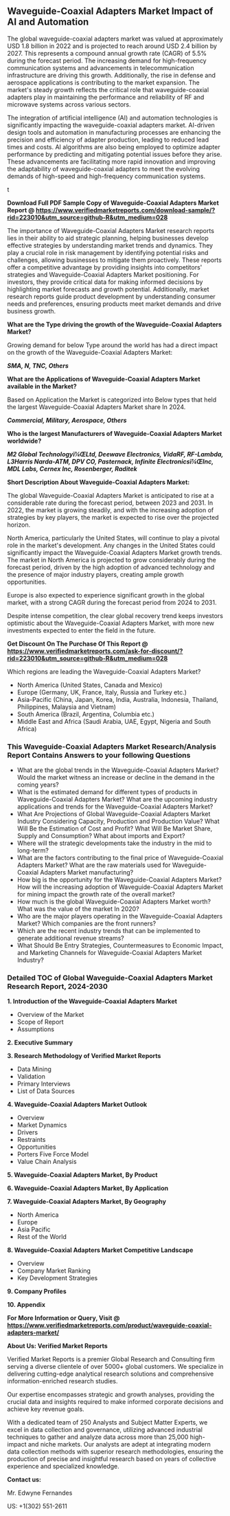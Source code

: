 <h2>Waveguide-Coaxial Adapters Market Impact of AI and Automation</h2><p>The global waveguide-coaxial adapters market was valued at approximately USD 1.8 billion in 2022 and is projected to reach around USD 2.4 billion by 2027. This represents a compound annual growth rate (CAGR) of 5.5% during the forecast period. The increasing demand for high-frequency communication systems and advancements in telecommunication infrastructure are driving this growth. Additionally, the rise in defense and aerospace applications is contributing to the market expansion. The market's steady growth reflects the critical role that waveguide-coaxial adapters play in maintaining the performance and reliability of RF and microwave systems across various sectors.</p><p>The integration of artificial intelligence (AI) and automation technologies is significantly impacting the waveguide-coaxial adapters market. AI-driven design tools and automation in manufacturing processes are enhancing the precision and efficiency of adapter production, leading to reduced lead times and costs. AI algorithms are also being employed to optimize adapter performance by predicting and mitigating potential issues before they arise. These advancements are facilitating more rapid innovation and improving the adaptability of waveguide-coaxial adapters to meet the evolving demands of high-speed and high-frequency communication systems.</p>t</p><p id="" class=""><strong>Download Full PDF Sample Copy of Waveguide-Coaxial Adapters Market Report @ <a href="https://www.verifiedmarketreports.com/download-sample/?rid=223010&utm_source=github-R&utm_medium=028" target="_blank">https://www.verifiedmarketreports.com/download-sample/?rid=223010&utm_source=github-R&utm_medium=028</a></strong></p><p>The importance of&nbsp;Waveguide-Coaxial Adapters Market research reports lies in their ability to aid strategic planning, helping businesses develop effective strategies by understanding market trends and dynamics. They play a crucial role in risk management by identifying potential risks and challenges, allowing businesses to mitigate them proactively. These reports offer a competitive advantage by providing insights into competitors' strategies and Waveguide-Coaxial Adapters Market positioning. For investors, they provide critical data for making informed decisions by highlighting market forecasts and growth potential. Additionally, market research reports guide product development by understanding consumer needs and preferences, ensuring products meet market demands and drive business growth.</p><p><strong>What are the&nbsp;Type driving the growth of the Waveguide-Coaxial Adapters Market?</strong></p><p id="" class="">Growing demand for below Type around the world has had a direct impact on the growth of the Waveguide-Coaxial Adapters Market:</p><em><strong>SMA, N, TNC, Others</strong></em></p><strong>What are the&nbsp;Applications&nbsp;of Waveguide-Coaxial Adapters Market available in the Market?</strong></p><p id="" class="">Based on Application the Market is categorized into Below types that held the largest Waveguide-Coaxial Adapters Market share In 2024.</p><em><strong>Commercial, Military, Aerospace, Others</strong></em></p><strong>Who is the largest Manufacturers of Waveguide-Coaxial Adapters Market worldwide?</strong></p><p><em><strong>M2 Global Technologyï¼ŒLtd, Deewave Electronics, VidaRF, RF-Lambda, L3Harris Narda-ATM, DPV CO, Pasternack, Infinite Electronicsï¼ŒInc, MDL Labs, Cernex Inc, Rosenberger, Raditek</strong></em></p><p id="" class=""><strong>Short Description About Waveguide-Coaxial Adapters Market:</strong></p><p>The global Waveguide-Coaxial Adapters Market is anticipated to rise at a considerable rate during the forecast period, between 2023 and 2031. In 2022, the market is growing steadily, and with the increasing adoption of strategies by key players, the market is expected to rise over the projected horizon.</p><p>North America, particularly the United States, will continue to play a pivotal role in the market's development. Any changes in the United States could significantly impact the Waveguide-Coaxial Adapters Market growth trends. The market in North America is projected to grow considerably during the forecast period, driven by the high adoption of advanced technology and the presence of major industry players, creating ample growth opportunities.</p><p>Europe is also expected to experience significant growth in the global market, with a strong CAGR during the forecast period from 2024 to 2031.</p><p>Despite intense competition, the clear global recovery trend keeps investors optimistic about the Waveguide-Coaxial Adapters Market, with more new investments expected to enter the field in the future.</p><p id="" class=""><strong>Get Discount On The Purchase Of This Report @ <a href="https://www.verifiedmarketreports.com/ask-for-discount/?rid=223010&utm_source=github-R&utm_medium=028" target="_blank">https://www.verifiedmarketreports.com/ask-for-discount/?rid=223010&utm_source=github-R&utm_medium=028</a></strong></p>Which regions are leading the Waveguide-Coaxial Adapters Market?</p><ul><li>North America (United States, Canada and Mexico)</li><li>Europe (Germany, UK, France, Italy, Russia and Turkey etc.)</li><li>Asia-Pacific (China, Japan, Korea, India, Australia, Indonesia, Thailand, Philippines, Malaysia and Vietnam)</li><li>South America (Brazil, Argentina, Columbia etc.)</li><li>Middle East and Africa (Saudi Arabia, UAE, Egypt, Nigeria and South Africa)</li></ul><h3 id="" class="">This Waveguide-Coaxial Adapters Market Research/Analysis Report Contains Answers to your following Questions</h3><ul><li>What are the global trends in the Waveguide-Coaxial Adapters Market? Would the market witness an increase or decline in the demand in the coming years?</li><li>What is the estimated demand for different types of products in Waveguide-Coaxial Adapters Market? What are the upcoming industry applications and trends for the Waveguide-Coaxial Adapters Market?</li><li>What Are Projections of Global Waveguide-Coaxial Adapters Market Industry Considering Capacity, Production and Production Value? What Will Be the Estimation of Cost and Profit? What Will Be Market Share, Supply and Consumption? What about imports and Export?</li><li>Where will the strategic developments take the industry in the mid to long-term?</li><li>What are the factors contributing to the final price of Waveguide-Coaxial Adapters Market? What are the raw materials used for Waveguide-Coaxial Adapters Market manufacturing?</li><li>How big is the opportunity for the Waveguide-Coaxial Adapters Market? How will the increasing adoption of Waveguide-Coaxial Adapters Market for mining impact the growth rate of the overall market?</li><li>How much is the global Waveguide-Coaxial Adapters Market worth? What was the value of the market In 2020?</li><li>Who are the major players operating in the Waveguide-Coaxial Adapters Market? Which companies are the front runners?</li><li>Which are the recent industry trends that can be implemented to generate additional revenue streams?</li><li>What Should Be Entry Strategies, Countermeasures to Economic Impact, and Marketing Channels for Waveguide-Coaxial Adapters Market Industry?</li></ul><h3 id="" class="">Detailed TOC of Global Waveguide-Coaxial Adapters Market Research Report, 2024-2030</h3><p id="" class=""><strong>1. Introduction of the Waveguide-Coaxial Adapters Market</strong></p><ul><li>Overview of the Market</li><li>Scope of Report</li><li>Assumptions</li></ul><p id="" class=""><strong>2. Executive Summary</strong></p><p id="" class=""><strong>3. Research Methodology of Verified Market Reports</strong></p><ul><li>Data Mining</li><li>Validation</li><li>Primary Interviews</li><li>List of Data Sources</li></ul><p id="" class=""><strong>4. Waveguide-Coaxial Adapters Market Outlook</strong></p><ul><li>Overview</li><li>Market Dynamics</li><li>Drivers</li><li>Restraints</li><li>Opportunities</li><li>Porters Five Force Model</li><li>Value Chain Analysis</li></ul><p id="" class=""><strong>5. Waveguide-Coaxial Adapters Market, By Product</strong></p><p id="" class=""><strong>6. Waveguide-Coaxial Adapters Market, By Application</strong></p><p id="" class=""><strong>7. Waveguide-Coaxial Adapters Market, By Geography</strong></p><ul><li>North America</li><li>Europe</li><li>Asia Pacific</li><li>Rest of the World</li></ul><p id="" class=""><strong>8. Waveguide-Coaxial Adapters Market Competitive Landscape</strong></p><ul><li>Overview</li><li>Company Market Ranking</li><li>Key Development Strategies</li></ul><p id="" class=""><strong>9. Company Profiles</strong></p><p id="" class=""><strong>10. Appendix</strong></p><p id="" class=""><strong>For More Information or Query, Visit @ <a href="https://www.verifiedmarketreports.com/product/waveguide-coaxial-adapters-market/" target="_blank">https://www.verifiedmarketreports.com/product/waveguide-coaxial-adapters-market/</a></strong></p><p id="" class=""><strong>About Us: Verified Market Reports</strong></p><p id="" class="">Verified Market Reports is a premier Global Research and Consulting firm serving a diverse clientele of over 5000+ global customers. We specialize in delivering cutting-edge analytical research solutions and comprehensive information-enriched research studies.</p><p id="" class="">Our expertise encompasses strategic and growth analyses, providing the crucial data and insights required to make informed corporate decisions and achieve key revenue goals.</p><p id="" class="">With a dedicated team of 250 Analysts and Subject Matter Experts, we excel in data collection and governance, utilizing advanced industrial techniques to gather and analyze data across more than 25,000 high-impact and niche markets. Our analysts are adept at integrating modern data collection methods with superior research methodologies, ensuring the production of precise and insightful research based on years of collective experience and specialized knowledge.</p><p id="" class=""><strong>Contact us:</strong></p><p id="" class="">Mr. Edwyne Fernandes</p><p id="" class="">US: +1(302) 551-2611</p>